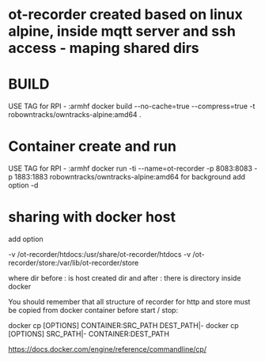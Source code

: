 # ot-recorder created based on linux alpine, inside mqtt server and ssh access - maping shared dirs


# BUILD
USE TAG for RPI - :armhf
docker build --no-cache=true --compress=true -t robowntracks/owntracks-alpine:amd64 .

# Container create and run 
USE TAG for RPI - :armhf
docker run -ti  --name=ot-recorder -p 8083:8083 -p 1883:1883 robowntracks/owntracks-alpine:amd64 
for background add option -d
# sharing with docker host 
add option

-v /ot-recorder/htdocs:/usr/share/ot-recorder/htdocs -v /ot-recorder/store:/var/lib/ot-recorder/store 

where dir before : is host created dir and after : there is directory inside docker

You should remember that all structure of recorder for http and store must be copied from docker container before start / stop:

docker cp [OPTIONS] CONTAINER:SRC_PATH DEST_PATH|-
docker cp [OPTIONS] SRC_PATH|- CONTAINER:DEST_PATH

https://docs.docker.com/engine/reference/commandline/cp/
